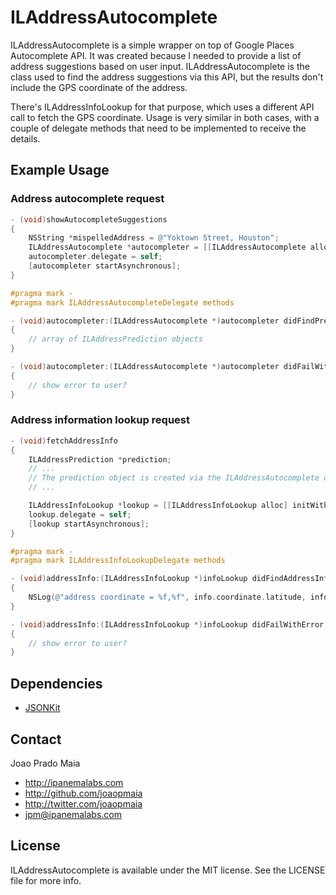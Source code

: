 # ILAddressAutocomplete

ILAddressAutocomplete is a simple wrapper on top of Google Places Autocomplete API. It was created because I needed to provide a list of address suggestions based on user input. ILAddressAutocomplete is the class used to find the address suggestions via this API, but the results don't include the GPS coordinate of the address.

There's ILAddressInfoLookup for that purpose, which uses a different API call to fetch the GPS coordinate. Usage is very similar in both cases, with a couple of delegate methods that need to be implemented to receive the details.


## Example Usage

### Address autocomplete request

``` objective-c
- (void)showAutocompleteSuggestions
{
    NSString *mispelledAddress = @"Yoktown Street, Houston";
    ILAddressAutocomplete *autocompleter = [[ILAddressAutocomplete alloc] initWithKey:kGoogleAutocompleteApiKey andAddress:mispelledAddress];
    autocompleter.delegate = self;
    [autocompleter startAsynchronous];
}

#pragma mark -
#pragma mark ILAddressAutocompleteDelegate methods

- (void)autocompleter:(ILAddressAutocomplete *)autocompleter didFindPredictions:(NSArray *)predictions
{
    // array of ILAddressPrediction objects
}

- (void)autocompleter:(ILAddressAutocomplete *)autocompleter didFailWithError:(NSError *)error
{
    // show error to user?
}
```

### Address information lookup request

``` objective-c
- (void)fetchAddressInfo
{
    ILAddressPrediction *prediction;
    // ...
    // The prediction object is created via the ILAddressAutocomplete delegate method
    // ...

    ILAddressInfoLookup *lookup = [[ILAddressInfoLookup alloc] initWithKey:kGoogleAutocompleteApiKey andPlaceReference:prediction.reference];
    lookup.delegate = self;
    [lookup startAsynchronous];
}

#pragma mark -
#pragma mark ILAddressInfoLookupDelegate methods

- (void)addressInfo:(ILAddressInfoLookup *)infoLookup didFindAddressInfo:(ILAddressInfo *)info
{
    NSLog(@"address coordinate = %f,%f", info.coordinate.latitude, info.coordinate.longitude);
}

- (void)addressInfo:(ILAddressInfoLookup *)infoLookup didFailWithError:(NSError *)error
{
    // show error to user?
}
```


## Dependencies

* [JSONKit](https://github.com/johnezang/JSONKit)


## Contact

Joao Prado Maia

- http://ipanemalabs.com
- http://github.com/joaopmaia
- http://twitter.com/joaopmaia
- jpm@ipanemalabs.com


## License

ILAddressAutocomplete is available under the MIT license. See the LICENSE file for more info.

